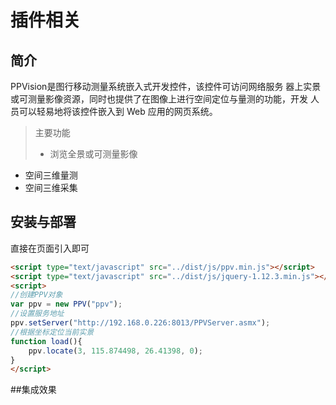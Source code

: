 # 插件相关

## 简介

PPVision是图行移动测量系统嵌入式开发控件，该控件可访问网络服务
器上实景或可测量影像资源，同时也提供了在图像上进行空间定位与量测的功能，开发
人员可以轻易地将该控件嵌入到 Web 应用的网页系统。

> 主要功能
> - 浏览全景或可测量影像
- 空间三维量测
- 空间三维采集

## 安装与部署

直接在页面引入即可

```html
<script type="text/javascript" src="../dist/js/ppv.min.js"></script>
<script type="text/javascript" src="../dist/js/jquery-1.12.3.min.js"></script>
<script>	
//创建PPV对象
var ppv = new PPV("ppv");
//设置服务地址
ppv.setServer("http://192.168.0.226:8013/PPVServer.asmx");
//根据坐标定位当前实景
function load(){
	ppv.locate(3, 115.874498, 26.41398, 0);
}
</script>

```
<body onload="load();">
	<div id="ppv"></div>
</body>
##集成效果
